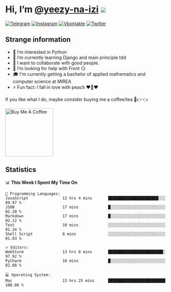 # Hi, I’m [@yeezy-na-izi](https://github.com/yeezy-na-izi/) ![](https://visitor-badge.glitch.me/badge?page_id=yeezy-na-izi.yeezy-na-izi)

[![Telegram](https://img.shields.io/badge/Telegram-262424?style=for-the-badge&logo=Telegram)](https://t.me/yeezy_na_izi)
[![Instagram](https://img.shields.io/badge/Instagram-262424?style=for-the-badge&logo=Instagram)](https://www.instagram.com/yeezy_na_izi)
[![Vkontakte](https://img.shields.io/badge/VK-262424?style=for-the-badge&logo=Vk&logoColor=0077FF)](https://vk.com/yeezy_na_izi)
[![Twitter](https://img.shields.io/badge/Twitter-262424?style=for-the-badge&logo=Twitter)](https://twitter.com/yeezynaizi)

## Strange information
  
- 👀 I’m interested in Python
- 🌱 I’m currently learning Django and main principle tdd
- 💞️ I want to collaborate with good people.
- 🤔 I’m looking for help with Front 😏
- 🎓 I'm currently getting a bachelor of applied mathematics and computer science at MIREA
- ⚡️ Fun fact: I fall in love with peach ❤️🍑❤️

If you like what I do, maybe consider buying me a coffee/tea 🥺👉👈

<a href="https://www.buymeacoffee.com/yeezynaizi" target="_blank"><img src="https://cdn.buymeacoffee.com/buttons/v2/default-red.png" alt="Buy Me A Coffee" width="150" ></a>

## Statistics

<!--START_SECTION:waka-->
📊 **This Week I Spent My Time On** 

```text
💬 Programming Languages: 
JavaScript               12 hrs 4 mins       ██████████████████████░░░   89.97 % 
JSON                     17 mins             █░░░░░░░░░░░░░░░░░░░░░░░░   02.20 % 
Markdown                 17 mins             █░░░░░░░░░░░░░░░░░░░░░░░░   02.12 % 
Text                     10 mins             ░░░░░░░░░░░░░░░░░░░░░░░░░   01.34 % 
Shell Script             8 mins              ░░░░░░░░░░░░░░░░░░░░░░░░░   01.03 % 

🔥 Editors: 
WebStorm                 13 hrs 8 mins       ████████████████████████░   97.92 % 
PyCharm                  16 mins             █░░░░░░░░░░░░░░░░░░░░░░░░   02.08 % 

💻 Operating System: 
Mac                      13 hrs 25 mins      █████████████████████████   100.00 % 
```


<!--END_SECTION:waka-->

